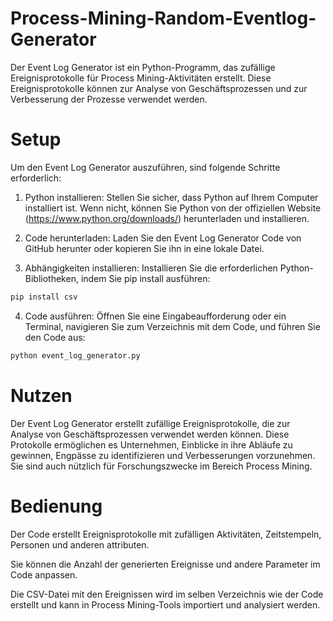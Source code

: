 # Process-Mining-Random-Eventlog-Generator

Der Event Log Generator ist ein Python-Programm, das zufällige Ereignisprotokolle für Process Mining-Aktivitäten erstellt. Diese Ereignisprotokolle können zur Analyse von Geschäftsprozessen und zur Verbesserung der Prozesse verwendet werden.

# Setup

Um den Event Log Generator auszuführen, sind folgende Schritte erforderlich:

1. Python installieren: Stellen Sie sicher, dass Python auf Ihrem Computer installiert ist. Wenn nicht, können Sie Python von der offiziellen Website (https://www.python.org/downloads/) herunterladen und installieren.

2. Code herunterladen: Laden Sie den Event Log Generator Code von GitHub herunter oder kopieren Sie ihn in eine lokale Datei.

3. Abhängigkeiten installieren: Installieren Sie die erforderlichen Python-Bibliotheken, indem Sie pip install ausführen:
 
  ```bash
  pip install csv
  ```

4. Code ausführen: Öffnen Sie eine Eingabeaufforderung oder ein Terminal, navigieren Sie zum Verzeichnis mit dem Code, und führen Sie den Code aus:

  ```bash
  python event_log_generator.py
  ```

# Nutzen

Der Event Log Generator erstellt zufällige Ereignisprotokolle, die zur Analyse von Geschäftsprozessen verwendet werden können. Diese Protokolle ermöglichen es Unternehmen, Einblicke in ihre Abläufe zu gewinnen, Engpässe zu identifizieren und Verbesserungen vorzunehmen. Sie sind auch nützlich für Forschungszwecke im Bereich Process Mining.

# Bedienung

Der Code erstellt Ereignisprotokolle mit zufälligen Aktivitäten, Zeitstempeln, Personen und anderen attributen.

Sie können die Anzahl der generierten Ereignisse und andere Parameter im Code anpassen.

Die CSV-Datei mit den Ereignissen wird im selben Verzeichnis wie der Code erstellt und kann in Process Mining-Tools importiert und analysiert werden.
